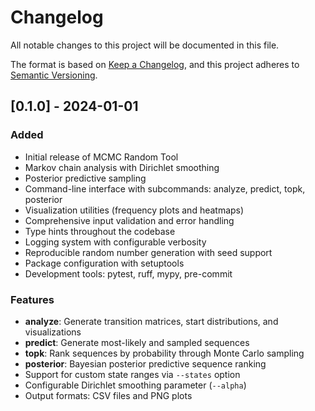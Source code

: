 # Changelog

All notable changes to this project will be documented in this file.

The format is based on [Keep a Changelog](https://keepachangelog.com/en/1.0.0/),
and this project adheres to [Semantic Versioning](https://semver.org/spec/v2.0.0.html).

## [0.1.0] - 2024-01-01

### Added
- Initial release of MCMC Random Tool
- Markov chain analysis with Dirichlet smoothing
- Posterior predictive sampling
- Command-line interface with subcommands: analyze, predict, topk, posterior
- Visualization utilities (frequency plots and heatmaps)
- Comprehensive input validation and error handling
- Type hints throughout the codebase
- Logging system with configurable verbosity
- Reproducible random number generation with seed support
- Package configuration with setuptools
- Development tools: pytest, ruff, mypy, pre-commit

### Features
- **analyze**: Generate transition matrices, start distributions, and visualizations
- **predict**: Generate most-likely and sampled sequences
- **topk**: Rank sequences by probability through Monte Carlo sampling
- **posterior**: Bayesian posterior predictive sequence ranking
- Support for custom state ranges via `--states` option
- Configurable Dirichlet smoothing parameter (`--alpha`)
- Output formats: CSV files and PNG plots
